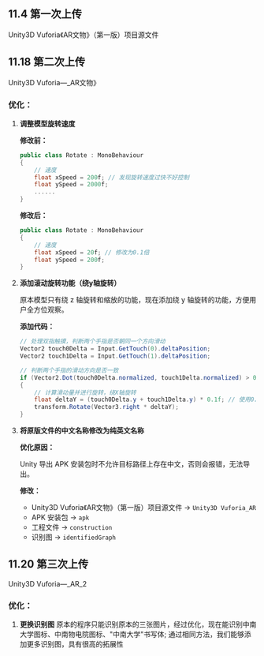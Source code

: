 ## 11.4 第一次上传
Unity3D Vuforia《AR文物》（第一版）项目源文件

## 11.18 第二次上传
Unity3D Vuforia—_AR文物》

### 优化：

1. **调整模型旋转速度**

    **修改前：**
    ```csharp
    public class Rotate : MonoBehaviour
    {
        // 速度
        float xSpeed = 200f; // 发现旋转速度过快不好控制
        float ySpeed = 2000f;
        ......
    }
    ```

    **修改后：**
    ```csharp
    public class Rotate : MonoBehaviour
    {
        // 速度
        float xSpeed = 20f; // 修改为0.1倍
        float ySpeed = 200f;
    }
    ```

2. **添加滚动旋转功能（绕y轴旋转）**
   
    原本模型只有绕 z 轴旋转和缩放的功能，现在添加绕 y 轴旋转的功能，方便用户全方位观察。

    **添加代码：**
    ```csharp
    // 处理双指触摸，判断两个手指是否朝同一个方向滑动
    Vector2 touch0Delta = Input.GetTouch(0).deltaPosition;
    Vector2 touch1Delta = Input.GetTouch(1).deltaPosition;

    // 判断两个手指的滑动方向是否一致
    if (Vector2.Dot(touch0Delta.normalized, touch1Delta.normalized) > 0)
    {
        // 计算滑动量并进行旋转，绕X轴旋转
        float deltaY = (touch0Delta.y + touch1Delta.y) * 0.1f; // 使用0.1倍的速度
        transform.Rotate(Vector3.right * deltaY);
    }
    ```

3. **将原版文件的中文名称修改为纯英文名称**

    **优化原因：**

    Unity 导出 APK 安装包时不允许目标路径上存在中文，否则会报错，无法导出。

    **修改：**
    - Unity3D Vuforia《AR文物》（第一版）项目源文件 → `Unity3D Vuforia_AR`
    - APK 安装包 → `apk`
    - 工程文件 → `construction`
    - 识别图 → `identifiedGraph`
  
## 11.20 第三次上传
Unity3D Vuforia—_AR_2
### 优化：

1. **更换识别图**
原本的程序只能识别原本的三张图片，经过优化，现在能识别中南大学图标、中南物电院图标、"中南大学"书写体;
通过相同方法，我们能够添加更多识别图，具有很高的拓展性
   
